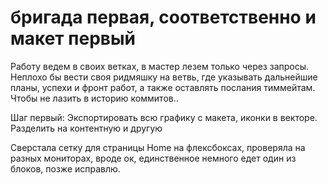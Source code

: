 # бригада первая, соответственно и макет первый


Работу ведем в своих ветках, в мастер лезем только через запросы.
Неплохо бы вести своя ридмяшку на ветвь, где указывать дальнейшие планы, успехи и фронт работ,
а также оставлять послания тиммейтам. Чтобы не лазить в историю коммитов..


Шаг первый:
Экспортировать всю графику с макета, иконки в векторе. Разделить на контентную и другую


Сверстала сетку для страницы Home на флексбоксах, проверяла на разных мониторах, вроде ок, единственное немного едет один из блоков, позже исправлю.
